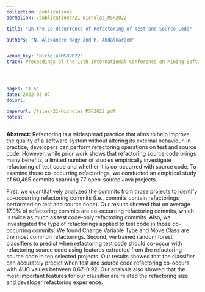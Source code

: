 ```yaml
---
collection: publications
permalink: /publications/21-Nicholas_MSR2022

title: "On the Co-Occurrence of Refactoring of Test and Source Code"

authors: "N. Alexandre Nagy and R. Abdalkareem"


venue_key: "NicholasMSR2022"
track: Proceedings of the 18th International Conference on Mining Software Repositories (MSR’22), Mining Challenge Track - <strong style="color:##8B0000">Received the Best Student Presentation of the Mining Challenge track</strong>




pages: "1–5"
date: 2022-03-07
doiurl: 

paperurl: /files/21-Nicholas_MSR2022.pdf
notes:
---
```


**Abstract:** Refactoring is a widespread practice that aims to help improve the quality of a software system without altering its external behaviour. In practice, developers can perform refactoring operations on test and source code. 
However, while prior work shows that refactoring source code brings many benefits, a limited number of studies empirically investigate refactoring of test code and whether it is co-occurred with source code. To examine those co-occurring refactorings, we conducted an empirical study of 60,465 commits spanning 77 open-source Java projects.

First, we quantitatively analyzed the commits from those projects to identify co-occurring refactoring commits (i.e., commits contain refactorings performed on test and source code). Our results showed that on average 17.9% of refactoring commits are co-occurring refactoring commits, which is twice as much as test code-only refactoring commits. Also, we investigated the type of refactorings applied to test code in those co-occurring commits. We found Change Variable Type and Move Class are the most common refactorings. 
Second, we trained random forest classifiers to predict when refactoring test code should co-occur with refactoring source code using features extracted from the refactoring source code in ten selected projects. Our results showed that the classifier can accurately predict when test and source code refactoring co-occurs with AUC values between 0.67-0.92. Our analysis also showed that the most important features for our classifier are related the refactoring size and developer refactoring experience.